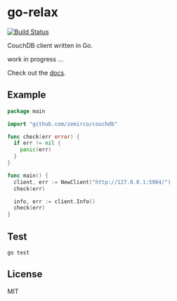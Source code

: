 
# go-relax

[![Build Status](https://travis-ci.org/zemirco/go-relax.svg)](https://travis-ci.org/zemirco/go-relax)

CouchDB client written in Go.

work in progress ...

Check out the [docs](https://godoc.org/github.com/zemirco/go-relax).

## Example

```go
package main

import "github.com/zemirco/couchdb"

func check(err error) {
  if err != nil {
    panic(err)
  }
}

func main() {
  client, err := NewClient("http://127.0.0.1:5984/")
  check(err)

  info, err := client.Info()
  check(err)
}
```

## Test

`go test`

## License

MIT
